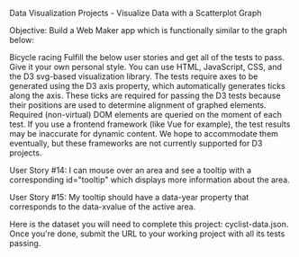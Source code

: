 Data Visualization Projects - Visualize Data with a Scatterplot Graph

Objective: Build a Web Maker app which is functionally similar to the graph below: 

Bicycle racing Fulfill the below user stories and get all of the tests to pass. Give it your own personal style. You can use HTML, JavaScript, CSS, and the D3 svg-based visualization library. The tests require axes to be generated using the D3 axis property, which automatically generates ticks along the axis. These ticks are required for passing the D3 tests because their positions are used to determine alignment of graphed elements. Required (non-virtual) DOM elements are queried on the moment of each test. If you use a frontend framework (like Vue for example), the test results may be inaccurate for dynamic content. We hope to accommodate them eventually, but these frameworks are not currently supported for D3 projects. 

<!-- User Story #1: I can see a title element that has a corresponding id="title".  -->

<!-- User Story #2: I can see an x-axis that has a corresponding id="x-axis".  -->

<!-- User Story #3: I can see a y-axis that has a corresponding id="y-axis".  -->

<!-- User Story #4: I can see dots, that each have a class of dot, which represent the data being plotted.  -->

<!-- User Story #5: Each dot should have the properties data-xvalue and data-yvalue containing their corresponding x and y values.  -->

<!-- User Story #6: The data-xvalue and data-yvalue of each dot should be within the range of the actual data and in the correct data format. For data-xvalue, integers (full years) or Date objects are acceptable for test evaluation. For data-yvalue (minutes), use Date objects.  -->

<!-- User Story #7: The data-xvalue and its corresponding dot should align with the corresponding point/value on the x-axis.  -->

<!-- User Story #8: The data-yvalue and its corresponding dot should align with the corresponding point/value on the y-axis.  -->

<!-- User Story #9: I can see multiple tick labels on the y-axis with %M:%S time format.  -->

<!-- User Story #10: I can see multiple tick labels on the x-axis that show the year.  -->

<!-- User Story #11: I can see that the range of the x-axis labels are within the range of the actual x-axis data.  -->

<!-- User Story #12: I can see that the range of the y-axis labels are within the range of the actual y-axis data.  -->

<!-- User Story #13: I can see a legend containing descriptive text that has id="legend".  -->

User Story #14: I can mouse over an area and see a tooltip with a corresponding id="tooltip" which displays more information about the area. 

User Story #15: My tooltip should have a data-year property that corresponds to the data-xvalue of the active area. 

Here is the dataset you will need to complete this project: cyclist-data.json. Once you're done, submit the URL to your working project with all its tests passing.